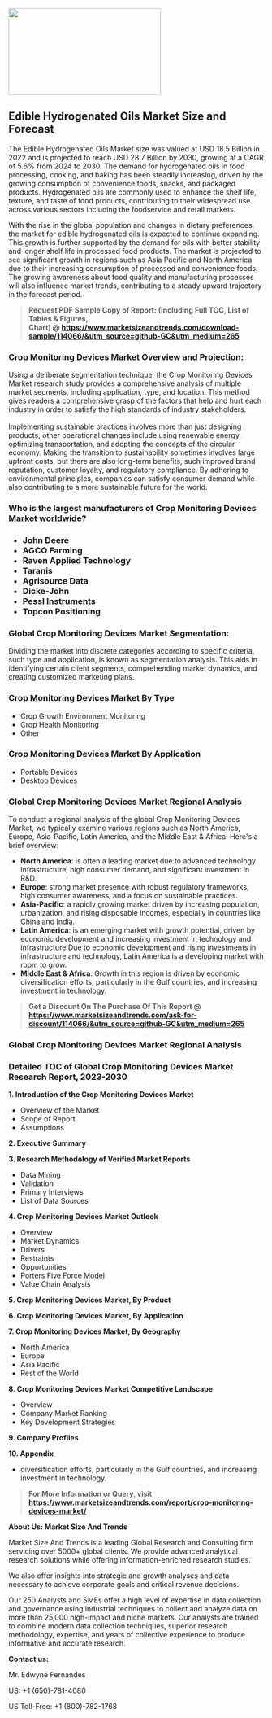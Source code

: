 <p><img class="alignnone size-medium wp-image-20088" src="https://ffe5etoiles.com/wp-content/uploads/2024/12/MST1-300x171.png" alt="" width="300" height="171" /></p><h2>Edible Hydrogenated Oils Market Size and Forecast</h2><p>The Edible Hydrogenated Oils Market size was valued at USD 18.5 Billion in 2022 and is projected to reach USD 28.7 Billion by 2030, growing at a CAGR of 5.6% from 2024 to 2030. The demand for hydrogenated oils in food processing, cooking, and baking has been steadily increasing, driven by the growing consumption of convenience foods, snacks, and packaged products. Hydrogenated oils are commonly used to enhance the shelf life, texture, and taste of food products, contributing to their widespread use across various sectors including the foodservice and retail markets.</p><p>With the rise in the global population and changes in dietary preferences, the market for edible hydrogenated oils is expected to continue expanding. This growth is further supported by the demand for oils with better stability and longer shelf life in processed food products. The market is projected to see significant growth in regions such as Asia Pacific and North America due to their increasing consumption of processed and convenience foods. The growing awareness about food quality and manufacturing processes will also influence market trends, contributing to a steady upward trajectory in the forecast period.</p></p><blockquote id="" class=""><strong>Request PDF Sample Copy of Report: (Including Full TOC, List of Tables &amp; Figures, Chart)&nbsp;@&nbsp;<strong><a href="https://www.marketsizeandtrends.com/download-sample/114066/&utm_source=github-GC&utm_medium=265" target="_blank">https://www.marketsizeandtrends.com/download-sample/114066/&utm_source=github-GC&utm_medium=265</a></strong></strong></blockquote><h3 id="" class="">Crop Monitoring Devices Market&nbsp;Overview and Projection:</h3><p id="" class="">Using a deliberate segmentation technique, the Crop Monitoring Devices Market research study provides a comprehensive analysis of multiple market segments, including application, type, and location. This method gives readers a comprehensive grasp of the factors that help and hurt each industry in order to satisfy the high standards of industry stakeholders. <br /> <br />Implementing sustainable practices involves more than just designing products; other operational changes include using renewable energy, optimizing transportation, and adopting the concepts of the circular economy. Making the transition to sustainability sometimes involves large upfront costs, but there are also long-term benefits, such improved brand reputation, customer loyalty, and regulatory compliance. By adhering to environmental principles, companies can satisfy consumer demand while also contributing to a more sustainable future for the world.</p><h3 id="" class="">Who is the largest manufacturers of&nbsp;Crop Monitoring Devices Market worldwide?</h3><h3 class=""><p><ul><li>John Deere </li><li> AGCO Farming </li><li> Raven Applied Technology </li><li> Taranis </li><li> Agrisource Data </li><li> Dicke-John </li><li> Pessl Instruments </li><li> Topcon Positioning</li></ul></p></h3><h3 id="" class="">Global&nbsp;Crop Monitoring Devices Market Segmentation:</h3><p id="" class="">Dividing the market into discrete categories according to specific criteria, such type and application, is known as segmentation analysis. This aids in identifying certain client segments, comprehending market dynamics, and creating customized marketing plans.</p><h3 id="" class="">Crop Monitoring Devices Market&nbsp;By Type</h3><p><p><ul><li>Crop Growth Environment Monitoring </li><li> Crop Health Monitoring </li><li> Other</p></li></ul></p></p><h3 id="" class="">Crop Monitoring Devices Market&nbsp;By Application</h3><p class=""><p><ul><li>Portable Devices </li><li> Desktop Devices</li></ul></p></p><h3 id="" class="">Global Crop Monitoring Devices Market Regional Analysis</h3><p id="" class="">To conduct a regional analysis of the global Crop Monitoring Devices Market, we typically examine various regions such as North America, Europe, Asia-Pacific, Latin America, and the Middle East &amp; Africa. Here's a brief overview:</p><ul><li><strong>North America</strong>: is often a leading market due to advanced technology infrastructure, high consumer demand, and significant investment in R&amp;D.</li><li><strong>Europe</strong>: strong market presence with robust regulatory frameworks, high consumer awareness, and a focus on sustainable practices.</li><li><strong>Asia-Pacific</strong>: a rapidly growing market driven by increasing population, urbanization, and rising disposable incomes, especially in countries like China and India.</li><li><strong>Latin America</strong>: is an emerging market with growth potential, driven by economic development and increasing investment in technology and infrastructure.Due to economic development and rising investments in infrastructure and technology, Latin America is a developing market with room to grow.</li><li><strong>Middle East &amp; Africa</strong>: Growth in this region is driven by economic diversification efforts, particularly in the Gulf countries, and increasing investment in technology.</li></ul><blockquote id="" class=""><strong>Get a Discount On The Purchase Of This Report @ <strong><a href="https://www.marketsizeandtrends.com/ask-for-discount/114066/&utm_source=github-GC&utm_medium=265" target="_blank">https://www.marketsizeandtrends.com/ask-for-discount/114066/&utm_source=github-GC&utm_medium=265</a></strong></strong></blockquote><h3 id="" class="">Global Crop Monitoring Devices Market Regional Analysis</h3><h3 id="" class="">Detailed TOC of Global Crop Monitoring Devices Market Research Report, 2023-2030</h3><p id="" class=""><strong>1. Introduction of the Crop Monitoring Devices Market</strong></p><ul><li>Overview of the Market</li><li>Scope of Report</li><li>Assumptions</li></ul><p id="" class=""><strong>2. Executive Summary</strong></p><p id="" class=""><strong>3. Research Methodology of Verified Market Reports</strong></p><ul><li>Data Mining</li><li>Validation</li><li>Primary Interviews</li><li>List of Data Sources</li></ul><p id="" class=""><strong>4. Crop Monitoring Devices Market Outlook</strong></p><ul><li>Overview</li><li>Market Dynamics</li><li>Drivers</li><li>Restraints</li><li>Opportunities</li><li>Porters Five Force Model</li><li>Value Chain Analysis</li></ul><p id="" class=""><strong>5. Crop Monitoring Devices Market, By Product</strong></p><p id="" class=""><strong>6. Crop Monitoring Devices Market, By Application</strong></p><p id="" class=""><strong>7. Crop Monitoring Devices Market, By Geography</strong></p><ul><li>North America</li><li>Europe</li><li>Asia Pacific</li><li>Rest of the World</li></ul><p id="" class=""><strong>8. Crop Monitoring Devices Market Competitive Landscape</strong></p><ul><li>Overview</li><li>Company Market Ranking</li><li>Key Development Strategies</li></ul><p id="" class=""><strong>9. Company Profiles</strong></p><p id="" class=""><strong>10. Appendix</strong></p><ul><li>diversification efforts, particularly in the Gulf countries, and increasing investment in technology.</li></ul><blockquote id="" class=""><strong>For More Information or Query, visit <strong><strong><a href="https://www.marketsizeandtrends.com/report/crop-monitoring-devices-market/" target="_blank">https://www.marketsizeandtrends.com/report/crop-monitoring-devices-market/</a></strong></strong></strong></blockquote><p id="" class=""><strong>About Us: Market Size And Trends</strong></p><p id="" class="">Market Size And Trends is a leading Global Research and Consulting firm servicing over 5000+ global clients. We provide advanced analytical research solutions while offering information-enriched research studies.</p><p id="" class="">We also offer insights into strategic and growth analyses and data necessary to achieve corporate goals and critical revenue decisions.</p><p id="" class="">Our 250 Analysts and SMEs offer a high level of expertise in data collection and governance using industrial techniques to collect and analyze data on more than 25,000 high-impact and niche markets. Our analysts are trained to combine modern data collection techniques, superior research methodology, expertise, and years of collective experience to produce informative and accurate research.</p><p id="" class=""><strong>Contact us:</strong></p><p id="" class="">Mr. Edwyne Fernandes</p><p id="" class="">US: +1 (650)-781-4080</p><p id="" class="">US Toll-Free: +1 (800)-782-1768</p>
